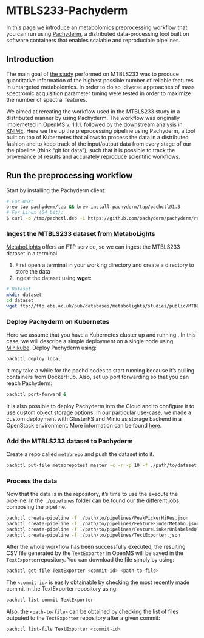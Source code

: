 # MTBLS233-Pachyderm
In this page we introduce an metabolomics preprocessing workflow that you can run using [Pachyderm](https://github.com/pachyderm/pachyderm), a distributed data-processing tool built on software containers that enables scalable and reproducible pipelines.

## Introduction
The main goal of [the study](http://www.sciencedirect.com/science/article/pii/S000326701630647X) performed on MTBLS233 was to produce quantitative information of the highest possible number of reliable features in untargeted metabolomics. In order to do so, diverse approaches of mass spectromic acquisition parameter tuning were tested in order to maximize the number of spectral features.

We aimed at rereating the workflow used in the MTBLS233 study in a distributed manner by using Pachyderm. The workflow was originally implemeted in [OpenMS](https://www.openms.de/) v. 1.1.1. followed by the downstream analysis in [KNIME](https://www.knime.org/). Here we fire up the preprocessing pipeline using Pachyderm, a tool built on top of Kubernetes that allows to process the data in a distributed fashion and to keep track of the input/output data from every stage of our the pipeline (think “git for data”), such that it is possible to track the provenance of results and accurately reproduce scientific workflows.

## Run the preprocessing workflow

Start by installing the Pachyderm client:

```bash
# For OSX:
brew tap pachyderm/tap && brew install pachyderm/tap/pachctl@1.3
# For Linux (64 bit):
$ curl -o /tmp/pachctl.deb -L https://github.com/pachyderm/pachyderm/releases/download/v1.3.17/pachctl_1.3.17_amd64.deb && sudo dpkg -i /tmp/pachctl.deb
```

### Ingest the MTBLS233 dataset from MetaboLights

[MetaboLights](http://www.ebi.ac.uk/metabolights/) offers an FTP service, so we can ingest the MTBLS233 dataset in a terminal. 

1. First open a terminal in your working directory and create a directory to store the data
2. Ingest the dataset using **wget**:

```bash
# Dataset
mkdir dataset
cd dataset
wget ftp://ftp.ebi.ac.uk/pub/databases/metabolights/studies/public/MTBLS233/*alternate_pos_low_mr.mzML
```

### Deploy Pachyderm on Kubernetes

Here we assume that you have a Kubernetes cluster up and running . In this case, we will describe a simple deployment on a single node using [Minikube](http://kubernetes.io/docs/getting-started-guides/minikube). Deploy Pachyderm using:

```bash
pachctl deploy local
```
It may take a while for the pachd nodes to start running because it’s pulling containers from DockerHub.
Also, set up port forwarding so that you can reach Pachyderm:

```bash
pachctl port-forward &
```
It is also possible to deploy Pachyderm into the Cloud and to configure it to use custom object storage options. In our particular use-case, we made a custom deployment with GlusterFS and Minio as storage backend in a OpenStack environment. More information can be found [here](http://docs.pachyderm.io/en/v1.3.18/deployment/deploying_on_the_cloud.html). 

### Add the MTBLS233 dataset to Pachyderm

Create a repo called `metabrepo` and push the dataset into it. 

```bash
pachctl put-file metabrepotest master -c -r -p 10 -f ./path/to/dataset
```

### Process the data

Now that the data is in the repository, it’s time to use the execute the pipeline. In the `./pipelines` folder can be found our the different jobs composing the pipeline.

```bash
pachctl create-pipeline -f ./path/to/pipelines/PeakPickerHiRes.json
pachctl create-pipeline -f ./path/to/pipelines/FeatureFinderMetabo.json
pachctl create-pipeline -f ./path/to/pipelines/FeatureLinkerUnlabeledQT.json
pachctl create-pipeline -f ./path/to/pipelines/TextExporter.json
```
After the whole workflow has been successfully executed, the resulting CSV file generated by the `TextExporter` in OpenMS will be saved in the `TextExporter`repository. You can download the file simply by using: 

```bash
pachctl get-file TextExporter <commit-id> <path-to-file>
```
The `<commit-id>` is easily obtainable by checking the most recently made commit in the TextExporter repository using:

```bash
pachctl list-commit TextExporter
```
Also, the `<path-to-file>` can be obtained by checking the list of files outputed to the `TextExporter` repository after a given commit:
```bash
pachctl list-file TextExporter <commit-id>
```
